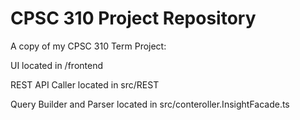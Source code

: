 # CPSC 310 Project Repository

A copy of my CPSC 310 Term Project:

UI located in /frontend

REST API Caller located in src/REST

Query Builder and Parser located in src/conteroller.InsightFacade.ts
